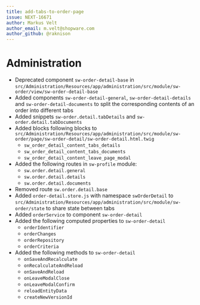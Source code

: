 ```yaml
---
title: add-tabs-to-order-page
issue: NEXT-16671
author: Markus Velt
author_email: m.velt@shopware.com 
author_github: @raknison
---
```

# Administration
* Deprecated component `sw-order-detail-base` in `src/Administration/Resources/app/administration/src/module/sw-order/view/sw-order-detail-base`
* Added components `sw-order-detail-general`, `sw-order-detail-details` and `sw-order-detail-documents` to split the corresponding contents of an order into different tabs
* Added snippets `sw-order.detail.tabDetails` and `sw-order.detail.tabDocuments`
* Added blocks following blocks to `src/Administration/Resources/app/administration/src/module/sw-order/page/sw-order-detail/sw-order-detail.html.twig` 
    * `sw_order_detail_content_tabs_details`
    * `sw_order_detail_content_tabs_documents` 
    * `sw_order_detail_content_leave_page_modal`
* Added the following routes in `sw-profile` module:
    * `sw.order.detail.general`
    * `sw.order.detail.details`
    * `sw.order.detail.documents`
* Removed route `sw.order.detail.base`
* Added `order-detail.store.js` with namespace `swOrderDetail` to `src/Administration/Resources/app/administration/src/module/sw-order/state` to share state between tabs
* Added `orderService` to component `sw-order-detail`
* Added the following computed properties to `sw-order-detail`
    * `orderIdentifier`
    * `orderChanges`
    * `orderRepository`
    * `orderCriteria` 
* Added the following methods to `sw-order-detail`
    * `onSaveAndRecalculate`
    * `onRecalculateAndReload`
    * `onSaveAndReload`
    * `onLeaveModalClose`
    * `onLeaveModalConfirm`
    * `reloadEntityData`
    * `createNewVersionId`
